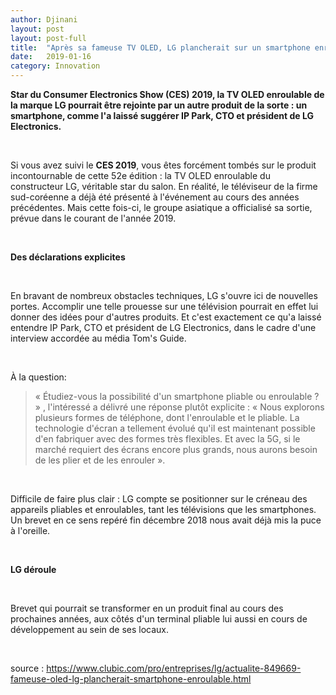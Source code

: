 ```yaml
---
author: Djinani
layout: post
layout: post-full
title:  "Après sa fameuse TV OLED, LG plancherait sur un smartphone enroulable"
date:   2019-01-16
category: Innovation
---
```


**Star du Consumer Electronics Show (CES) 2019, la TV OLED enroulable de la marque LG pourrait être rejointe par un autre produit de la sorte : un smartphone, comme l'a laissé suggérer IP Park, CTO et président de LG Electronics.**

<br/>

Si vous avez suivi le **CES 2019**, vous êtes forcément tombés sur le produit incontournable de cette 52e édition : la TV OLED enroulable du constructeur LG, véritable star du salon. En réalité, le téléviseur de la firme sud-coréenne a déjà été présenté à l'événement au cours des années précédentes. Mais cette fois-ci, le groupe asiatique a officialisé sa sortie, prévue dans le courant de l'année 2019.

<br/>

**Des déclarations explicites**

<br/>

En bravant de nombreux obstacles techniques, LG s'ouvre ici de nouvelles portes. Accomplir une telle prouesse sur une télévision pourrait en effet lui donner des idées pour d'autres produits. Et c'est exactement ce qu'a laissé entendre IP Park, CTO et président de LG Electronics, dans le cadre d'une interview accordée au média Tom's Guide.

<br/>

À la question:

>« Étudiez-vous la possibilité d'un smartphone pliable ou enroulable ? »
, l'intéressé a délivré une réponse plutôt explicite :
>« Nous explorons plusieurs formes de téléphone, dont l'enroulable et le pliable. La technologie d'écran a tellement évolué qu'il est maintenant possible d'en fabriquer avec des formes très flexibles. Et avec la 5G, si le marché requiert des écrans encore plus grands, nous aurons besoin de les plier et de les enrouler ».

<br/>

Difficile de faire plus clair : LG compte se positionner sur le créneau des appareils pliables et enroulables, tant les télévisions que les smartphones. Un brevet en ce sens repéré fin décembre 2018 nous avait déjà mis la puce à l'oreille.

<br/>

**LG déroule**

<br/>

Brevet qui pourrait se transformer en un produit final au cours des prochaines années, aux côtés d'un terminal pliable lui aussi en cours de développement au sein de ses locaux.

<br/>

source : <https://www.clubic.com/pro/entreprises/lg/actualite-849669-fameuse-oled-lg-plancherait-smartphone-enroulable.html>
